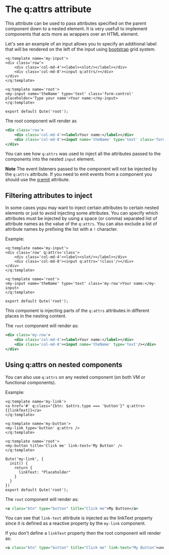 # The q:attrs attribute

This attribute can be used to pass attributes specified on the parent component down to a nested element.
It is very usefull to implement components that acts more as wrappers over an HTML element.

Let's see an example of an input allows you to specify an additional label that will be rendered on the left of the input using [bootstrap](https://getbootstrap.com/) grid system.

```jsq
<q:template name='my-input'>
<div class='row'>
	<div class='col-md-4'><label><slot/></label></div>
	<div class='col-md-8'><input q:attrs/></div>
</div>
</q:template>

<q:template name='root'>
<my-input name='theName' type='text' class='form-control' placeholder='Type your name'>Your name:</my-input>
</q:template>

export default Qute('root');
```

The root component will render as

```xml
<div class='row'>
	<div class='col-md-4'><label>Your name:</label></div>
	<div class='col-md-8'><input name='theName' type='text' class='form-control'/></div>
</div>
```

You can see how `q:attrs` was used to inject all the attributes passed to the components into the nested `input` element.

**Note** The event listeners passed to the component will not be injected by the `q:attrs` attribute. If you need to emit events from a component you should use the [q:emit](#/attributes/q-emit) attribute.

## Filtering attributes to inject

In some cases yopu may want to inject certain attributes to certain nested elements or just to avoid injecting some attributes. You can specify which attributes must be injected by using a space (or comma) separated list of attribute names as the value of the `q:attrs`. You can also exclude a list of attribute names by prefixing the list with a `!` character.

Example:

```jsq
<q:template name='my-input'>
<div class='row' q:attrs='class'>
	<div class='col-md-4'><label><slot/></label></div>
	<div class='col-md-8'><input q:attrs='!class'/></div>
</div>
</q:template>

<q:template name='root'>
<my-input name='theName' type='text' class='my-row'>Your name:</my-input>
</q:template>

export default Qute('root');
```

This component is injecting parts of the `q:attrs` attributes in different places in the nesting content.

The `root` component will render as:

```xml
<div class='my-row'>
	<div class='col-md-4'><label>Your name:</label></div>
	<div class='col-md-8'><input name='theName' type='text'/></div>
</div>
```


## Using q:attrs on nested components

You can also use `q:attrs` on any nested component (on both VM or functional components).

Example:

```jsq
<q:template name='my-link'>
<a href='#' q:class="{btn: $attrs.type === 'button'}" q:attrs>{{linkText}}</a>
</q:template>

<q:template name='my-button'>
<my-link type='button' q:attrs />
</q:template>

<q:template name='root'>
<my-button title='Click me' link-text='My Button' />
</q:template>

Qute('my-link', {
  init() {
    return {
      linkText: "Placeholder"
    }
  }
})
export default Qute('root');

```

The `root` component will render as:

```xml
<a class="btn" type="button" title="Click me">My Button</a>
```

You can see that `link-text` attribute is injected as the linkText property since it is defined as a reactive property
by the `my-link` component.

If you don't define a `linkText` property then the root component will render as:

```xml
<a class="btn" type="button" title="Click me" link-text="My Button">undefined</a>
```
